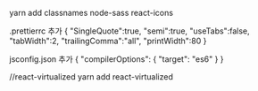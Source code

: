 yarn add classnames node-sass react-icons

.prettierrc 추가
{
"SingleQuote":true,
"semi":true,
"useTabs":false,
"tabWidth":2,
"trailingComma":"all",
"printWidth":80
}

jsconfig.json 추가
{ "compilerOptions": { "target": "es6" } }

//react-virtualized
yarn add react-virtualized
